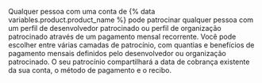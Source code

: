 Qualquer pessoa com uma conta de {% data variables.product.product_name %} pode patrocinar qualquer pessoa com um perfil de desenvolvedor patrocinado ou perfil de organização patrocinado através de um pagamento mensal recorrente. Você pode escolher entre várias camadas de patrocínio, com quantias e benefícios de pagamento mensais definidos pelo desenvolvedor ou organização patrocinado. O seu patrocínio compartilhará a data de cobrança existente da sua conta, o método de pagamento e o recibo.
